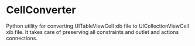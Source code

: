 CellConverter
=============

Python utility for converting UITableViewCell xib file to UICollectionViewCell xib file.
It takes care of preserving all constraints and outlet and actions connections.
